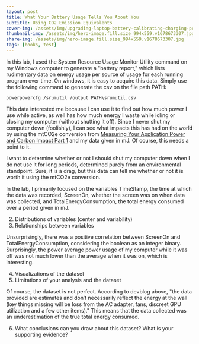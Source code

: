 ```yaml
---
layout: post
title: What Your Battery Usage Tells You About You
subtitle: Using CO2 Emission Equivalents
cover-img: /assets/img/upgrading-laptop-battery-calibrating-charging-pcexpertservice.jpg
thumbnail-img: /assets/img/hero-image.fill.size_994x559.v1678673307.jpg
share-img: /assets/img/hero-image.fill.size_994x559.v1678673307.jpg
tags: [books, test]
---
```


In this lab, I used the System Resource Usage Monitor Utility command on my Windows computer to generate a "battery report," which lists rudimentary data on energy usage per source of usage for each running program over time. On windows, it is easy to acquire this data. Simply use the following command to generate the csv on the file path PATH:
~~~
powerpowercfg /srumutil /output PATH\srumutil.csv
~~~
This data interested me because I can use it to find out how much power I use while active, as well has how much energy I waste while idling or closing my computer (without shutting it off). Since I never shut my computer down (foolishly), I can see what impacts this has had on the world by using the mtCO2e conversion from [Measuring Your Application Power and Carbon Impact Part 1](https://devblogs.microsoft.com/sustainable-software/measuring-your-application-power-and-carbon-impact-part-1/) and my data given in mJ. Of course, this needs a point to it. 

I want to determine whether or not I should shut my computer down when I do not use it for long periods, determined purely from an environmental standpoint. Sure, it is a drag, but this data can tell me whether or not it is worth it using the mtCO2e conversion. 

In the lab, I primarily focused on the variables TimeStamp, the time at which the data was recorded, ScreenOn, whether the screen was on when data was collected, and TotalEnergyConsumption, the total energy consumed over a period given in mJ.



2. Distributions of variables (center and variability)
3. Relationships between variables

Unsurprisingly, there was a positive correlation between ScreenOn and TotalEnergyConsumption, considering the boolean as an integer binary. Surprisingly, the power average power usage of my computer while it was off was not much lower than the average when it was on, which is interesting. 

4. Visualizations of the dataset
5. Limitations of your analysis and the dataset

Of course, the dataset is not perfect. According to devblog above, "the data provided are estimates and don’t necessarily reflect the energy at the wall (key things missing will be loss from the AC adapter, fans, discreet GPU utilization and a few other items)." This means that the data collected was an underestimation of the true total energy consumed. 

6. What conclusions can you draw about this dataset? What is your supporting evidence?
